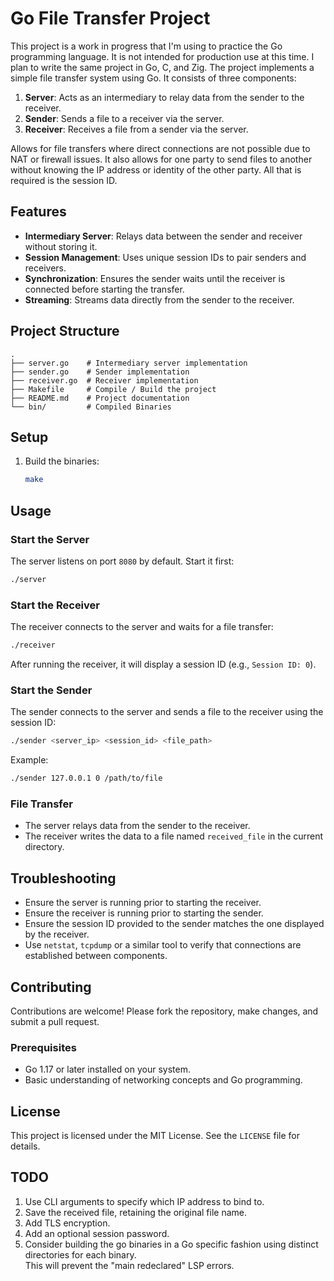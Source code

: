 
# Go File Transfer Project

This project is a work in progress that I'm using to practice the Go programming language. It is not intended for production use at this time. I plan to write the same project in Go, C, and Zig. The project implements a simple file transfer system using Go. It consists of three components:

1. **Server**: Acts as an intermediary to relay data from the sender to the receiver.
2. **Sender**: Sends a file to a receiver via the server.
3. **Receiver**: Receives a file from a sender via the server.

Allows for file transfers where direct connections are not possible due to NAT or firewall issues. It also allows for one party to send files to another without knowing the IP address or identity of the other party. All that is required is the session ID.

## Features

- **Intermediary Server**: Relays data between the sender and receiver without storing it.
- **Session Management**: Uses unique session IDs to pair senders and receivers.
- **Synchronization**: Ensures the sender waits until the receiver is connected before starting the transfer.
- **Streaming**: Streams data directly from the sender to the receiver.

## Project Structure

```plaintext
.
├── server.go    # Intermediary server implementation
├── sender.go    # Sender implementation
├── receiver.go  # Receiver implementation
├── Makefile     # Compile / Build the project
├── README.md    # Project documentation
└── bin/         # Compiled Binaries
```

## Setup

1. Build the binaries:

   ```bash
   make
   ```

## Usage

### Start the Server

The server listens on port `8080` by default. Start it first:

```bash
./server
```

### Start the Receiver

The receiver connects to the server and waits for a file transfer:

```bash
./receiver
```

After running the receiver, it will display a session ID (e.g., `Session ID: 0`).

### Start the Sender

The sender connects to the server and sends a file to the receiver using the session ID:

```bash
./sender <server_ip> <session_id> <file_path>
```

Example:

```bash
./sender 127.0.0.1 0 /path/to/file
```

### File Transfer

- The server relays data from the sender to the receiver.
- The receiver writes the data to a file named `received_file` in the current directory.

## Troubleshooting

- Ensure the server is running prior to starting the receiver.
- Ensure the receiver is running prior to starting the sender.
- Ensure the session ID provided to the sender matches the one displayed by the receiver.
- Use `netstat`, `tcpdump` or a similar tool to verify that connections are established between components.

## Contributing

Contributions are welcome! Please fork the repository, make changes, and submit a pull request.

### Prerequisites

- Go 1.17 or later installed on your system.
- Basic understanding of networking concepts and Go programming.

## License

This project is licensed under the MIT License. See the `LICENSE` file for details.

## TODO

1. Use CLI arguments to specify which IP address to bind to.
2. Save the received file, retaining the original file name.
3. Add TLS encryption.
4. Add an optional session password.
5. Consider building the go binaries in a Go specific fashion using distinct directories for each binary.  
   This will prevent the "main redeclared" LSP errors.
